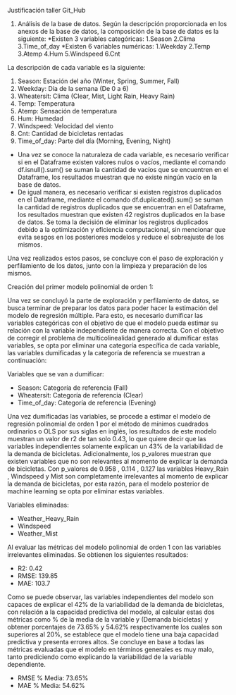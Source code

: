Justificación taller Git_Hub
1) Análisis de la base de datos.
Según la descripción proporcionada en los anexos de la base de datos, la composición de la base de datos es la siguiente:
*Existen 3 variables categóricas: 1.Season 2.Clima 3.Time_of_day
*Existen 6 variables numéricas: 1.Weekday 2.Temp 3.Atemp 4.Hum 5.Windspeed 6.Cnt


La descripción de cada variable es la siguiente:
1. Season: Estación del año (Winter, Spring, Summer, Fall)
2. Weekday: Día de la semana (De 0 a 6)
3. Wheatersit: Clima (Clear, Mist, Light Rain, Heavy Rain)
4. Temp: Temperatura
5. Atemp: Sensación de temperatura
6. Hum: Humedad
7. Windspeed: Velocidad del viento
8. Cnt: Cantidad de bicicletas rentadas
9. Time_of_day: Parte del día (Morning, Evening, Night)


* Una vez se conoce la naturaleza de cada variable, es necesario verificar si en el Dataframe existen valores nulos o vacíos, mediante el comando df.isnull().sum() se suman la cantidad de vacíos que se encuentren en el Dataframe, los resultados muestran que no existe ningún vacío en la base de datos. 
* De igual manera, es necesario verificar si existen registros duplicados en el Dataframe, mediante el comando df.duplicated().sum() se suman la cantidad de registros duplicados que se encuentran en el Dataframe, los resultados muestran que existen 42 registros duplicados en la base de datos. Se toma la decisión de eliminar los registros duplicados debido a la optimización y eficiencia computacional, sin mencionar que evita sesgos en los posteriores modelos y reduce el sobreajuste de los mismos.

Una vez realizados estos pasos, se concluye con el paso de exploración y perfilamiento de los datos, junto con la limpieza y preparación de los mismos.


Creación del primer modelo polinomial de orden 1:

Una vez se concluyó la parte de exploración y perfilamiento de datos, se busca terminar de preparar los datos para poder hacer la estimación del modelo de regresión múltiple. Para esto, es necesario dumificar las variables categóricas con el objetivo de que el modelo pueda estimar su relación con la variable independiente de manera correcta. Con el objetivo de corregir el problema de multicolinealidad generado al dumificar estas variables, se opta por eliminar una categoría específica de cada variable, las variables dumificadas y la categoría de referencia se muestran a continuación:

Variables que se van a dumificar:
* Season: Categoría de referencia (Fall)
* Wheatersit: Categoría de referencia (Clear)
* Time_of_day: Categoría de referencia (Evening)

Una vez dumificadas las variables, se procede a estimar el modelo de regresión polinomial de orden 1 por el método de mínimos cuadrados ordinarios o OLS por sus siglas en inglés, los resultados de este modelo muestran un valor de r2 de tan solo 0.43, lo que quiere decir que las variables independientes solamente explican un 43% de la variabilidad de la demanda de bicicletas. Adicionalmente, los p_valores muestran que existen variables que no son relevantes al momento de explicar la demanda de bicicletas. Con p_valores de 0.958 , 0.114 , 0.127 las variables Heavy_Rain , Windspeed y Mist son completamente irrelevantes al momento de explicar la demanda de bicicletas, por esta razón, para el modelo posterior de machine learning se opta por eliminar estas variables.

Variables eliminadas:
* Weather_Heavy_Rain
* Windspeed
* Weather_Mist

Al evaluar las métricas del modelo polinomial de orden 1 con las variables irrelevantes eliminadas. Se obtienen los siguientes resultados:
* R2: 0.42
* RMSE: 139.85
* MAE: 103.7

Como se puede observar, las variables independientes del modelo son capaces de explicar el 42% de la variabilidad de la demanda de bicicletas, con relación a la capacidad predictiva del modelo, al calcular estas dos métricas como % de la media de la variable y (Demanda bicicletas) y obtener porcentajes de 73.65% y 54.62% respectivamente los cuales son superiores al 20%, se establece que el modelo tiene una baja capacidad predictiva y presenta errores altos. Se concluye en base a todas las métricas evaluadas que el modelo en términos generales es muy malo, tanto prediciendo como explicando la variabilidad de la variable dependiente.

* RMSE % Media: 73.65%
* MAE % Media: 54.62%
